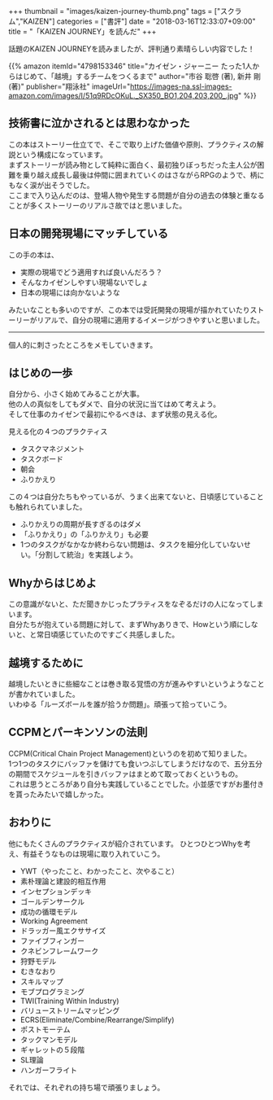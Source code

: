 +++
thumbnail = "images/kaizen-journey-thumb.png"
tags = ["スクラム","KAIZEN"]
categories = ["書評"]
date = "2018-03-16T12:33:07+09:00"
title = "「KAIZEN JOURNEY」を読んだ"
+++

話題のKAIZEN JOURNEYを読みましたが、評判通り素晴らしい内容でした！

{{% amazon
  itemId="4798153346"
  title="カイゼン・ジャーニー たった1人からはじめて、「越境」するチームをつくるまで"
  author="市谷 聡啓 (著),‎ 新井 剛 (著)"
  publisher="翔泳社"
  imageUrl="https://images-na.ssl-images-amazon.com/images/I/51q9RDcOKuL._SX350_BO1,204,203,200_.jpg"
%}}

## 技術書に泣かされるとは思わなかった
この本はストーリー仕立てで、そこで取り上げた価値や原則、プラクティスの解説という構成になっています。  
まずストーリーが読み物として純粋に面白く、最初独りぼっちだった主人公が困難を乗り越え成長し最後は仲間に囲まれていくのはさながらRPGのようで、柄にもなく涙が出そうでした。  
ここまで入り込んだのは、登場人物や発生する問題が自分の過去の体験と重なることが多くストーリーのリアルさ故ではと思いました。

## 日本の開発現場にマッチしている
この手の本は、

- 実際の現場でどう適用すれば良いんだろう？
- そんなカイゼンしやすい現場ないでしょ
- 日本の現場には向かないような

みたいなことも多いのですが、この本では受託開発の現場が描かれていたりストーリーがリアルで、自分の現場に適用するイメージがつきやすいと思いました。

---
個人的に刺さったところをメモしていきます。

## はじめの一歩
自分から、小さく始めてみることが大事。  
他の人の真似をしてもダメで、自分の状況に当てはめて考えよう。  
そして仕事のカイゼンで最初にやるべきは、まず状態の見える化。  

見える化の４つのプラクティス

- タスクマネジメント
- タスクボード
- 朝会
- ふりかえり

この４つは自分たちもやっているが、うまく出来てないと、日頃感じていることも触れられていました。  

- ふりかえりの周期が長すぎるのはダメ
- 「ふりかえり」の「ふりかえり」も必要
- 1つのタスクがなかなか終わらない問題は、タスクを細分化していないせい。「分割して統治」を実践しよう。

## Whyからはじめよ
この意識がないと、ただ聞きかじったプラティスをなぞるだけの人になってしまいます。  
自分たちが抱えている問題に対して、まずWhyありきで、Howという順にしないと、と常日頃感じていたのですごく共感しました。

## 越境するために
越境したいときに些細なことは巻き取る覚悟の方が進みやすいというようなことが書かれていました。  
いわゆる「ルーズボールを誰が拾うか問題」。頑張って拾っていこう。

## CCPMとパーキンソンの法則
CCPM(Critical Chain Project Management)というのを初めて知りました。  
1つ1つのタスクにバッファを儲けても食いつぶしてしまうだけなので、五分五分の期間でスケジュールを引きバッファはまとめて取っておくというもの。  
これは思うところがあり自分も実践していることでした。小並感ですがお墨付きを貰ったみたいで嬉しかった。

## おわりに
他にもたくさんのプラクティスが紹介されています。
ひとつひとつWhyを考え、有益そうなものは現場に取り入れていこう。

- YWT（やったこと、わかったこと、次やること）
- 素朴理論と建設的相互作用
- インセプションデッキ
- ゴールデンサークル
- 成功の循環モデル
- Working Agreement
- ドラッガー風エクササイズ
- ファイブフィンガー
- クネビンフレームワーク
- 狩野モデル
- むきなおり
- スキルマップ
- モブプログラミング
- TWI(Training Within Industry)
- バリューストリームマッピング
- ECRS(Eliminate/Combine/Rearrange/Simplify)
- ポストモーテム
- タックマンモデル
- ギャレットの５段階
- SL理論
- ハンガーフライト

それでは、それぞれの持ち場で頑張りましょう。
